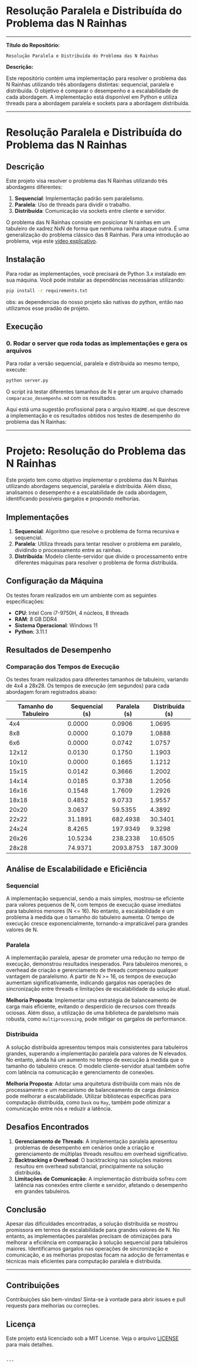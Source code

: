 # Resolução Paralela e Distribuída do Problema das N Rainhas

---

**Título do Repositório:**

`Resolução Paralela e Distribuída do Problema das N Rainhas`

**Descrição:**

Este repositório contém uma implementação para resolver o problema das N Rainhas utilizando três abordagens distintas: sequencial, paralela e distribuída. O objetivo é comparar o desempenho e a escalabilidade de cada abordagem. A implementação está disponível em Python e utiliza threads para a abordagem paralela e sockets para a abordagem distribuída.

---



# Resolução Paralela e Distribuída do Problema das N Rainhas

## Descrição

Este projeto visa resolver o problema das N Rainhas utilizando três abordagens diferentes:

1. **Sequencial**: Implementação padrão sem paralelismo.
2. **Paralela**: Uso de threads para dividir o trabalho.
3. **Distribuída**: Comunicação via sockets entre cliente e servidor.

O problema das N Rainhas consiste em posicionar N rainhas em um tabuleiro de xadrez NxN de forma que nenhuma rainha ataque outra. É uma generalização do problema clássico das 8 Rainhas. Para uma introdução ao problema, veja este [vídeo explicativo](https://www.youtube.com/watch?v=OzZU9JnK5GY).

## Instalação

Para rodar as implementações, você precisará de Python 3.x instalado em sua máquina. Você pode instalar as dependências necessárias utilizando:

```bash
pip install -r requirements.txt
```
obs: as dependencias do nosso projeto são nativas do python, então nao utilizamos esse pradão de projeto. 

## Execução

### 0. Rodar o server que roda todas as implementações e gera os arquivos 

Para rodar a versão sequencial, paralela e distribuida ao mesmo tempo, execute:

```bash
python server.py
```

O script irá testar diferentes tamanhos de N e gerar um arquivo chamado `comparacao_desempenho.md` com os resultados.

Aqui está uma sugestão profissional para o arquivo `README.md` que descreve a implementação e os resultados obtidos nos testes de desempenho do problema das N Rainhas:

---

# Projeto: Resolução do Problema das N Rainhas

Este projeto tem como objetivo implementar o problema das N Rainhas utilizando abordagens sequencial, paralela e distribuída. Além disso, analisamos o desempenho e a escalabilidade de cada abordagem, identificando possíveis gargalos e propondo melhorias.

## Implementações

1. **Sequencial**: Algoritmo que resolve o problema de forma recursiva e sequencial.
2. **Paralela**: Utiliza threads para tentar resolver o problema em paralelo, dividindo o processamento entre as rainhas.
3. **Distribuída**: Modelo cliente-servidor que divide o processamento entre diferentes máquinas para resolver o problema de forma distribuída.

## Configuração da Máquina

Os testes foram realizados em um ambiente com as seguintes especificações:

- **CPU**: Intel Core i7-9750H, 4 núcleos, 8 threads
- **RAM**: 8 GB DDR4
- **Sistema Operacional**: Windows 11
- **Python**: 3.11.1

## Resultados de Desempenho

### Comparação dos Tempos de Execução

Os testes foram realizados para diferentes tamanhos de tabuleiro, variando de 4x4 a 28x28. Os tempos de execução (em segundos) para cada abordagem foram registrados abaixo:

| Tamanho do Tabuleiro | Sequencial (s) | Paralela (s) | Distribuída (s) |
| -------------------- | -------------- | ------------ | --------------- |
| 4x4                  | 0.0000         | 0.0906       | 1.0695          |
| 8x8                  | 0.0000         | 0.1079       | 1.0888          |
| 6x6                  | 0.0000         | 0.0742       | 1.0757          |
| 12x12                | 0.0130         | 0.1750       | 1.1903          |
| 10x10                | 0.0000         | 0.1665       | 1.1212          |
| 15x15                | 0.0142         | 0.3666       | 1.2002          |
| 14x14                | 0.0185         | 0.3738       | 1.2056          |
| 16x16                | 0.1548         | 1.7609       | 1.2926          |
| 18x18                | 0.4852         | 9.0733       | 1.9557          |
| 20x20                | 3.0637         | 59.5355      | 4.3892          |
| 22x22                | 31.1891        | 682.4938     | 30.3401         |
| 24x24                | 8.4265         | 197.9349     | 9.3298          |
| 26x26                | 10.5234        | 238.2338     | 10.6505         |
| 28x28                | 74.9371        | 2093.8753    | 187.3009        |

## Análise de Escalabilidade e Eficiência

### Sequencial
A implementação sequencial, sendo a mais simples, mostrou-se eficiente para valores pequenos de N, com tempos de execução quase imediatos para tabuleiros menores (N <= 16). No entanto, a escalabilidade é um problema à medida que o tamanho do tabuleiro aumenta. O tempo de execução cresce exponencialmente, tornando-a impraticável para grandes valores de N.

### Paralela
A implementação paralela, apesar de prometer uma redução no tempo de execução, demonstrou resultados inesperados. Para tabuleiros menores, o overhead de criação e gerenciamento de threads compensou qualquer vantagem de paralelismo. A partir de N >= 16, os tempos de execução aumentam significativamente, indicando gargalos nas operações de sincronização entre threads e limitações de escalabilidade da solução atual.

**Melhoria Proposta**: Implementar uma estratégia de balanceamento de carga mais eficiente, evitando o desperdício de recursos com threads ociosas. Além disso, a utilização de uma biblioteca de paralelismo mais robusta, como `multiprocessing`, pode mitigar os gargalos de performance.

### Distribuída
A solução distribuída apresentou tempos mais consistentes para tabuleiros grandes, superando a implementação paralela para valores de N elevados. No entanto, ainda há um aumento no tempo de execução à medida que o tamanho do tabuleiro cresce. O modelo cliente-servidor atual também sofre com latência na comunicação e gerenciamento de conexões.

**Melhoria Proposta**: Adotar uma arquitetura distribuída com mais nós de processamento e um mecanismo de balanceamento de carga dinâmico pode melhorar a escalabilidade. Utilizar bibliotecas específicas para computação distribuída, como `Dask` ou `Ray`, também pode otimizar a comunicação entre nós e reduzir a latência.

## Desafios Encontrados

1. **Gerenciamento de Threads**: A implementação paralela apresentou problemas de desempenho em cenários onde a criação e gerenciamento de múltiplas threads resultou em overhead significativo.
2. **Backtracking e Overhead**: O backtracking nas soluções maiores resultou em overhead substancial, principalmente na solução distribuída.
3. **Limitações de Comunicação**: A implementação distribuída sofreu com latência nas conexões entre cliente e servidor, afetando o desempenho em grandes tabuleiros.

## Conclusão

Apesar das dificuldades encontradas, a solução distribuída se mostrou promissora em termos de escalabilidade para grandes valores de N. No entanto, as implementações paralelas precisam de otimizações para melhorar a eficiência em comparação à solução sequencial para tabuleiros maiores. Identificamos gargalos nas operações de sincronização e comunicação, e as melhorias propostas focam na adoção de ferramentas e técnicas mais eficientes para computação paralela e distribuída.

---


## Contribuições

Contribuições são bem-vindas! Sinta-se à vontade para abrir issues e pull requests para melhorias ou correções.

## Licença

Este projeto está licenciado sob a MIT License. Veja o arquivo [LICENSE](LICENSE) para mais detalhes.


```

---

